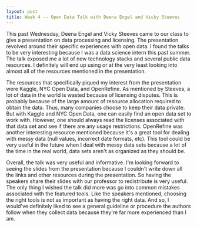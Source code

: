 ```yaml
---
layout: post
title: Week 4 -- Open Data Talk with Deena Engel and Vicky Steeves
---
```


This past Wednesday, Deena Engel and Vicky Steeves came to our class to give a presentation on data processing and licensing. The presentation revolved around their specific experiences with open data.  I found the talks to be very interesting because I was a data science intern this past summer.  The talk exposed me a lot of new technology stacks and several public data resources.  I definitely will end up using or at the very least looking into almost all of the resources mentioned in the presentation.

The resources that specifically piqued my interest from the presentation were Kaggle, NYC Open Data, and OpenRefine.  As mentioned by Steeves, a lot of data in the world is wasted because of licensing disputes. This is probably because of the large amount of resource allocation required to obtain the data.  Thus, many companies choose to keep their data private.  But with Kaggle and NYC Open Data, one can easily find an open data set to work with.  However, one should always read the licenses associated with that data set and see if there are any usage restrictions.  OpenRefine was another interesting resource mentioned because it's a great tool for dealing with messy data (null values, incorrect date formats, etc).  This tool could be very useful in the future when I deal with messy data sets because a lot of the time in the real world, data sets aren't as organized as they should be.

Overall, the talk was very useful and informative.  I'm looking forward to seeing the slides from the presentation because I couldn't write down all the links and other resources during the presentation.  So having the speakers share their slides with our professor to redistribute is very useful.  The only thing I wished the talk did more was go into common mistakes associated with the featured tools.  Like the speakers mentioned, choosing the right tools is not as important as having the right data.  And so, I would've definitely liked to see a general guideline or procedure the authors follow when they collect data because they're far more experienced than I am.


